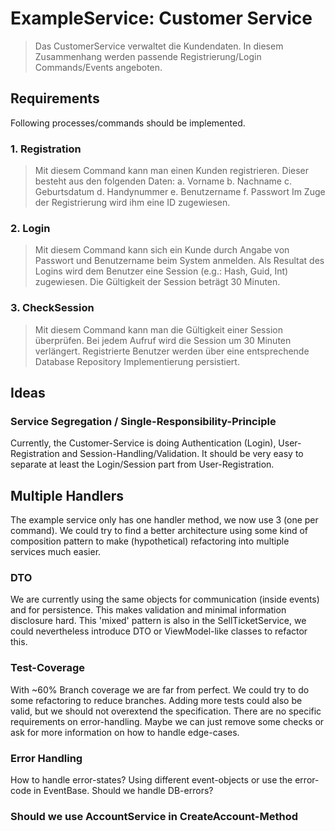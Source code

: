 # ExampleService: Customer Service

> Das CustomerService verwaltet die Kundendaten. In diesem Zusammenhang werden passende Registrierung/Login Commands/Events angeboten. 

## Requirements

Following processes/commands should be implemented.

### 1. Registration

> Mit diesem Command kann man einen Kunden registrieren. Dieser besteht aus den folgenden Daten:
> a. Vorname
> b. Nachname
> c. Geburtsdatum
> d. Handynummer
> e. Benutzername
> f. Passwort
> Im Zuge der Registrierung wird ihm eine ID zugewiesen.

### 2. Login

> Mit diesem Command kann sich ein Kunde durch Angabe von Passwort und Benutzername beim System anmelden. Als Resultat des Logins wird dem Benutzer eine Session (e.g.: Hash, Guid, Int) zugewiesen. Die Gültigkeit der Session beträgt 30 Minuten.

### 3. CheckSession

> Mit diesem Command kann man die Gültigkeit einer Session überprüfen. Bei jedem Aufruf wird die Session um 30 Minuten verlängert. Registrierte Benutzer werden über eine entsprechende Database Repository Implementierung persistiert.

## Ideas

### Service Segregation / Single-Responsibility-Principle

Currently, the Customer-Service is doing Authentication (Login), User-Registration and Session-Handling/Validation. It should be very easy to separate at least the Login/Session part from User-Registration.

## Multiple Handlers

The example service only has one handler method, we now use 3 (one per command). We could try to find a better architecture using some kind of composition pattern to make (hypothetical) refactoring into multiple services much easier.

### DTO

We are currently using the same objects for communication (inside events) and for persistence. This makes validation and minimal information disclosure hard. This 'mixed' pattern is also in the SellTicketService, we could nevertheless introduce DTO or ViewModel-like classes to refactor this.

### Test-Coverage

With ~60% Branch coverage we are far from perfect. We could try to do some refactoring to reduce branches. Adding more tests could also be valid, but we should not overextend the specification. There are no specific requirements on error-handling. Maybe we can just remove some checks or ask for more information on how to handle edge-cases.

### Error Handling

How to handle error-states? Using different event-objects or use the error-code in EventBase. Should we handle DB-errors?

### Should we use AccountService in CreateAccount-Method


